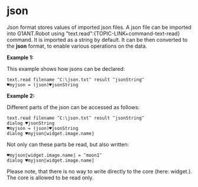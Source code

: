 # json


Json format stores values of imported json files.
A json file can be imported into G1ANT.Robot using "text.read":{TOPIC-LINK+command-text-read} command. It is imported as a string by default. It can be then converted to the **json** format, to enable various operations on the data.


**Example 1:**

This example shows how jsons can be declared:

```G1ANT
text.read filename ‴C:\json.txt‴ result ‴jsonString‴
♥myjson = (json)♥jsonString

```

**Example 2:**

Different parts of the json can be accessed as follows:

```G1ANT
text.read filename ‴C:\json.txt‴ result ‴jsonString‴
dialog ♥jsonString
♥myjson = (json)♥jsonString
dialog ♥myjson⟦widget.image.name⟧

```

Not only can these parts be read, but also written:

```G1ANT
♥myjson⟦widget.image.name⟧ = ‴moon1‴
dialog ♥myjson⟦widget.image.name⟧ 

```

Please note, that there is no way to write directly to the core (here: widget.). The core is allowed to be read only.
